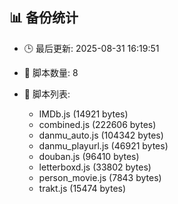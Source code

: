 ## 📊 备份统计

- 🕒 最后更新: 2025-08-31 16:19:51
- 📁 脚本数量: 8
- 📄 脚本列表:

  - IMDb.js (14921 bytes)
  - combined.js (222606 bytes)
  - danmu_auto.js (104342 bytes)
  - danmu_playurl.js (46921 bytes)
  - douban.js (96410 bytes)
  - letterboxd.js (33802 bytes)
  - person_movie.js (7843 bytes)
  - trakt.js (15474 bytes)
